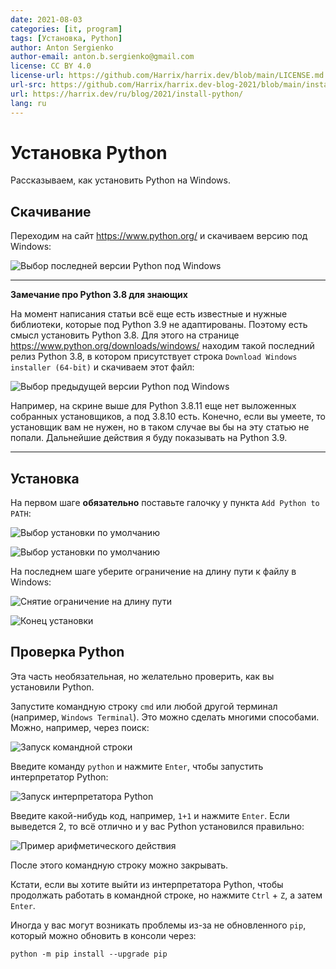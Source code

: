 ```yaml
---
date: 2021-08-03
categories: [it, program]
tags: [Установка, Python]
author: Anton Sergienko
author-email: anton.b.sergienko@gmail.com
license: CC BY 4.0
license-url: https://github.com/Harrix/harrix.dev/blob/main/LICENSE.md
url-src: https://github.com/Harrix/harrix.dev-blog-2021/blob/main/install-python/install-python.md
url: https://harrix.dev/ru/blog/2021/install-python/
lang: ru
---
```


# Установка Python

Рассказываем, как установить Python на Windows.

## Скачивание

Переходим на сайт <https://www.python.org/> и скачиваем версию под Windows:

![Выбор последней версии Python под Windows](img/download_01.png)

---

**Замечание про Python 3.8 для знающих** <!-- !details -->

На момент написания статьи всё еще есть известные и нужные библиотеки, которые под Python 3.9 не адаптированы. Поэтому есть смысл установить Python 3.8. Для этого на странице <https://www.python.org/downloads/windows/> находим такой последний релиз Python 3.8, в котором присутствует строка `Download Windows installer (64-bit)` и скачиваем этот файл:

![Выбор предыдущей версии Python под Windows](img/download_02.png)

Например, на скрине выше для Python 3.8.11 еще нет выложенных собранных установщиков, а под 3.8.10 есть. Конечно, если вы умеете, то установщик вам не нужен, но в таком случае вы бы на эту статью не попали. Дальнейшие действия я буду показывать на Python 3.9.

---

## Установка

На первом шаге **обязательно** поставьте галочку у пункта `Add Python to PATH`:

![Выбор установки по умолчанию](img/install_01.png)

![Выбор установки по умолчанию](img/install_02.png)

На последнем шаге уберите ограничение на длину пути к файлу в Windows:

![Снятие ограничение на длину пути](img/install_03.png)

![Конец установки](img/install_04.png)

## Проверка Python

Эта часть необязательная, но желательно проверить, как вы установили Python.

Запустите командную строку `cmd` или любой другой терминал (например, `Windows Terminal`). Это можно сделать многими способами. Можно, например, через поиск:

![Запуск командной строки](img/cmd_01.png)

Введите команду `python` и нажмите `Enter`, чтобы запустить интерпретатор Python:

![Запуск интерпретатора Python](img/cmd_02.png)

Введите какой-нибудь код, например, `1+1` и нажмите `Enter`. Если выведется 2, то всё отлично и у вас Python установился правильно:

![Пример арифметического действия](img/cmd_03.png)

После этого командную строку можно закрывать.

Кстати, если вы хотите выйти из интерпретатора Python, чтобы продолжать работать в командной строке, но нажмите `Ctrl` + `Z`, а затем `Enter`.

Иногда у вас могут возникать проблемы из-за не обновленного `pip`, который можно обновить в консоли через:

```console
python -m pip install --upgrade pip
```
